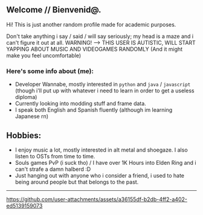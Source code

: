 ## Welcome // Bienvenid@.

Hi! This is just another random profile made for academic purposes.

Don't take anything i say / said / will say seriously; my head is a maze and i can't figure it out at all.
WARNING! --> THIS USER IS AUTISTIC, WILL START YAPPING ABOUT MUSIC AND VIDEOGAMES RANDOMLY (And it might make you feel uncomfortable)

### [&#x200B;](#)Here's some info about (me):

* Developer Wannabe, mostly interested in `python` and `java` / `javascript` (though i'll put up with whatever i need to learn in order to get a useless diploma)
* Currently looking into modding stuff and frame data.
* I speak both English and Spanish fluently (although im learning Japanese rn)

## Hobbies:

* I enjoy music a lot, mostly interested in alt metal and shoegaze. I also listen to OSTs from time to time.
* Souls games PvP (i suck tho) / I have over 1K Hours into Elden Ring and i can't strafe a damn halberd :D
* Just hanging out with anyone who i consider a friend, i used to hate being around people but that belongs to the past.

-----------------------------------------------------------

https://github.com/user-attachments/assets/a36155df-b2db-4ff2-a402-ed5139159073

